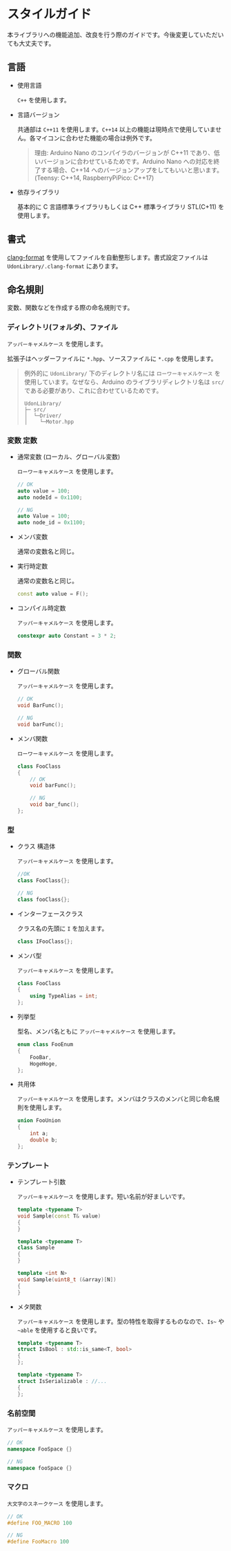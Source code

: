 # スタイルガイド

本ライブラリへの機能追加、改良を行う際のガイドです。今後変更していただいても大丈夫です。

## 言語

- 使用言語

  `C++` を使用します。

- 言語バージョン

  共通部は `C++11` を使用します。`C++14` 以上の機能は現時点で使用していません。各マイコンに合わせた機能の場合は例外です。

  > 理由: Arduino Nano のコンパイラのバージョンが C++11 であり、低いバージョンに合わせているためです。Arduino Nano への対応を終了する場合、C++14 へのバージョンアップをしてもいいと思います。 (Teensy: C++14, RaspberryPiPico: C++17)

- 依存ライブラリ

  基本的に C 言語標準ライブラリもしくは C++ 標準ライブラリ STL(C+11) を使用します。

## 書式

[clang-format](https://clang.llvm.org/docs/ClangFormat.html) を使用してファイルを自動整形します。書式設定ファイルは `UdonLibrary/.clang-format` にあります。

## 命名規則

変数、関数などを作成する際の命名規則です。

### ディレクトリ(フォルダ)、ファイル

`アッパーキャメルケース` を使用します。

拡張子はヘッダーファイルに `*.hpp`、ソースファイルに `*.cpp` を使用します。

> 例外的に `UdonLibrary/` 下のディレクトリ名には `ローワーキャメルケース` を使用しています。なぜなら、Arduino のライブラリディレクトリ名は `src/` である必要があり、これに合わせているためです。
>
> ```
> UdonLibrary/
> ├─ src/
> │  └─Driver/
> │    └─Motor.hpp
> ```

### 変数 定数

- 通常変数 (ローカル、グローバル変数)

  `ローワーキャメルケース` を使用します。

  ```cpp
  // OK
  auto value = 100;
  auto nodeId = 0x1100;

  // NG
  auto Value = 100;
  auto node_id = 0x1100;
  ```

- メンバ変数

  通常の変数名と同じ。

- 実行時定数

  通常の変数名と同じ。

  ```cpp
  const auto value = F();
  ```

- コンパイル時定数

  `アッパーキャメルケース` を使用します。

  ```cpp
  constexpr auto Constant = 3 * 2;
  ```

### 関数

- グローバル関数

  `アッパーキャメルケース` を使用します。

  ```cpp
  // OK
  void BarFunc();

  // NG
  void barFunc();
  ```

- メンバ関数

  `ローワーキャメルケース` を使用します。

  ```cpp
  class FooClass
  {
      // OK
      void barFunc();

      // NG
      void bar_func();
  };
  ```

### 型

- クラス 構造体

  `アッパーキャメルケース` を使用します。

  ```cpp
  //OK
  class FooClass{};

  // NG
  class fooClass{};
  ```

- インターフェースクラス

  クラス名の先頭に `I` を加えます。

  ```cpp
  class IFooClass{};
  ```

- メンバ型

  `アッパーキャメルケース` を使用します。

  ```cpp
  class FooClass
  {
      using TypeAlias = int;
  };
  ```

- 列挙型

  型名、メンバ名ともに `アッパーキャメルケース` を使用します。

  ```cpp
  enum class FooEnum
  {
      FooBar,
      HogeHoge,
  };
  ```

- 共用体

  `アッパーキャメルケース` を使用します。メンバはクラスのメンバと同じ命名規則を使用します。

  ```cpp
  union FooUnion
  {
      int a;
      double b;
  };
  ```

### テンプレート

- テンプレート引数

  `アッパーキャメルケース` を使用します。短い名前が好ましいです。

  ```cpp
  template <typename T>
  void Sample(const T& value)
  {
  }
  ```

  ```cpp
  template <typename T>
  class Sample
  {
  }
  ```

  ```cpp
  template <int N>
  void Sample(uint8_t (&array)[N])
  {
  }
  ```

- メタ関数

  `アッパーキャメルケース` を使用します。型の特性を取得するものなので、`Is~` や `~able` を使用すると良いです。

  ```cpp
  template <typename T>
  struct IsBool : std::is_same<T, bool>
  {
  };
  ```

  ```cpp
  template <typename T>
  struct IsSerializable : //...
  {
  };
  ```


### 名前空間

`アッパーキャメルケース` を使用します。

```cpp
// OK
namespace FooSpace {}

// NG
namespace fooSpace {}
```
### マクロ

`大文字のスネークケース` を使用します。

```cpp
// OK
#define FOO_MACRO 100

// NG
#define FooMacro 100
```